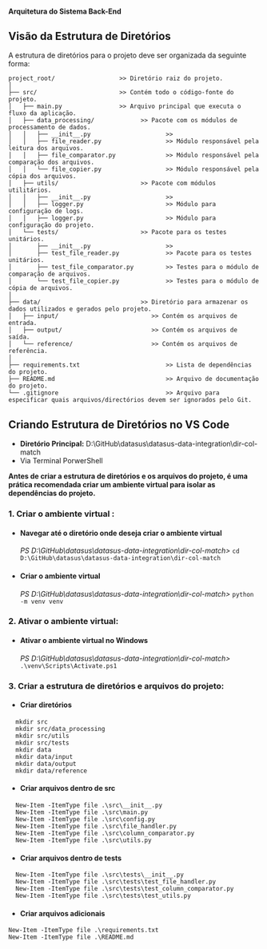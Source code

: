 #### Arquitetura do Sistema Back-End

## Visão da Estrutura de Diretórios

A estrutura de diretórios para o projeto deve ser organizada da seguinte forma:

```plaintext
project_root/                  >> Diretório raiz do projeto.
│
├── src/                       >> Contém todo o código-fonte do projeto.
│   ├── main.py                >> Arquivo principal que executa o fluxo da aplicação.
│   ├── data_processing/             >> Pacote com os módulos de processamento de dados.
│   │   ├── __init__.py                     >> 
│   │   ├── file_reader.py                  >> Módulo responsável pela leitura dos arquivos.
│   │   ├── file_comparator.py              >> Módulo responsável pela comparação dos arquivos.
│   │   └── file_copier.py                  >> Módulo responsável pela cópia dos arquivos.
│   ├── utils/                       >> Pacote com módulos utilitários.                   
│   │   ├── __init__.py                     >> 
│   │   ├── logger.py                       >> Módulo para configuração de logs.
│   │   ├── logger.py                       >> Módulo para configuração do projeto.
│   └── tests/                       >> Pacote para os testes unitários.
│       ├── __init__.py                     >>
│       ├── test_file_reader.py             >> Pacote para os testes unitários.
│       ├── test_file_comparator.py         >> Testes para o módulo de comparação de arquivos.
│       └── test_file_copier.py             >> Testes para o módulo de cópia de arquivos.
│
├── data/                            >> Diretório para armazenar os dados utilizados e gerados pelo projeto.
│   ├── input/                          >> Contém os arquivos de entrada.
│   ├── output/                         >> Contém os arquivos de saída.
│   └── reference/                      >> Contém os arquivos de referência.
│
├── requirements.txt                        >> Lista de dependências do projeto.
├── README.md                               >> Arquivo de documentação do projeto.
└── .gitignore                              >> Arquivo para especificar quais arquivos/directórios devem ser ignorados pelo Git.
```
## Criando Estrutura de Diretórios no VS Code
- **Diretório Principal:** D:\GitHub\datasus\datasus-data-integration\dir-col-match
- Via Terminal PorwerShell

**Antes de criar a estrutura de diretórios e os arquivos do projeto, é uma prática recomendada criar um ambiente virtual para isolar as dependências do projeto.**

### 1. Criar o ambiente virtual :
- #### Navegar até o diretório onde deseja criar o ambiente virtual
  *PS D:\GitHub\datasus\datasus-data-integration\dir-col-match>* ```cd D:\GitHub\datasus\datasus-data-integration\dir-col-match```
- #### Criar o ambiente virtual
  *PS D:\GitHub\datasus\datasus-data-integration\dir-col-match>* ```python -m venv venv```

### 2. Ativar o ambiente virtual:
- #### Ativar o ambiente virtual no Windows
  *PS D:\GitHub\datasus\datasus-data-integration\dir-col-match>* ```.\venv\Scripts\Activate.ps1```

### 3. Criar a estrutura de diretórios e arquivos do projeto:
- #### Criar diretórios
```
  mkdir src
  mkdir src/data_processing
  mkdir src/utils
  mkdir src/tests
  mkdir data
  mkdir data/input
  mkdir data/output
  mkdir data/reference
```
- #### Criar arquivos dentro de src
```
  New-Item -ItemType file .\src\__init__.py
  New-Item -ItemType file .\src\main.py
  New-Item -ItemType file .\src\config.py
  New-Item -ItemType file .\src\file_handler.py
  New-Item -ItemType file .\src\column_comparator.py
  New-Item -ItemType file .\src\utils.py
```
- #### Criar arquivos dentro de tests
```
  New-Item -ItemType file .\src\tests\__init__.py
  New-Item -ItemType file .\src\tests\test_file_handler.py
  New-Item -ItemType file .\src\tests\test_column_comparator.py
  New-Item -ItemType file .\src\tests\test_utils.py
```
- #### Criar arquivos adicionais
```
New-Item -ItemType file .\requirements.txt
New-Item -ItemType file .\README.md
```